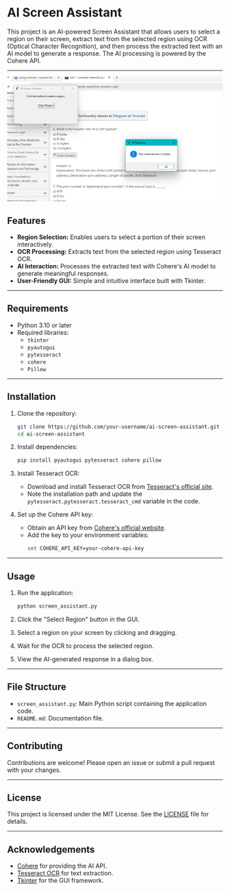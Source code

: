 # AI Screen Assistant

This project is an AI-powered Screen Assistant that allows users to select a region on their screen, extract text from the selected region using OCR (Optical Character Recognition), and then process the extracted text with an AI model to generate a response. The AI processing is powered by the Cohere API.

---
![AI Screen Assistant Screenshot](screenshot.jpg)

## Features
- **Region Selection:** Enables users to select a portion of their screen interactively.
- **OCR Processing:** Extracts text from the selected region using Tesseract OCR.
- **AI Interaction:** Processes the extracted text with Cohere's AI model to generate meaningful responses.
- **User-Friendly GUI:** Simple and intuitive interface built with Tkinter.

---

## Requirements
- Python 3.10 or later
- Required libraries:
  - `tkinter`
  - `pyautogui`
  - `pytesseract`
  - `cohere`
  - `Pillow`

---

## Installation

1. Clone the repository:
   ```bash
   git clone https://github.com/your-username/ai-screen-assistant.git
   cd ai-screen-assistant
   ```

2. Install dependencies:
   ```bash
   pip install pyautogui pytesseract cohere pillow
   ```

3. Install Tesseract OCR:
   - Download and install Tesseract OCR from [Tesseract's official site](https://github.com/tesseract-ocr/tesseract).
   - Note the installation path and update the `pytesseract.pytesseract.tesseract_cmd` variable in the code.

4. Set up the Cohere API key:
   - Obtain an API key from [Cohere's official website](https://cohere.com/).
   - Add the key to your environment variables:
     ```bash
     set COHERE_API_KEY=your-cohere-api-key
     ```

---

## Usage

1. Run the application:
   ```bash
   python screen_assistant.py
   ```

2. Click the "Select Region" button in the GUI.
3. Select a region on your screen by clicking and dragging.
4. Wait for the OCR to process the selected region.
5. View the AI-generated response in a dialog box.

---

## File Structure
- `screen_assistant.py`: Main Python script containing the application code.
- `README.md`: Documentation file.

---

## Contributing
Contributions are welcome! Please open an issue or submit a pull request with your changes.

---

## License
This project is licensed under the MIT License. See the [LICENSE](LICENSE) file for details.

---

## Acknowledgements
- [Cohere](https://cohere.com/) for providing the AI API.
- [Tesseract OCR](https://github.com/tesseract-ocr/tesseract) for text extraction.
- [Tkinter](https://docs.python.org/3/library/tkinter.html) for the GUI framework.

